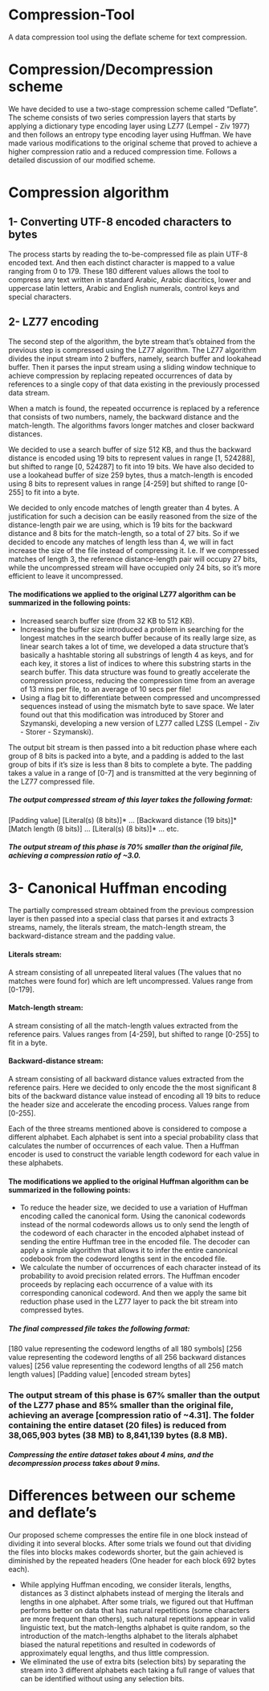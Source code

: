 # Compression-Tool
A data compression tool using the deflate scheme for text compression.

# Compression/Decompression scheme
We have decided to use a two-stage compression scheme called “Deflate”. The scheme consists of two series compression layers that starts by applying a dictionary type encoding layer using LZ77 (Lempel - Ziv 1977) and then follows an entropy type encoding layer using Huffman. We have made various modifications to the original scheme that proved to achieve a higher compression ratio and a reduced compression time. Follows a detailed discussion of our modified scheme.

# Compression algorithm 
## 1- Converting UTF-8 encoded characters to bytes
The process starts by reading the to-be-compressed file as plain UTF-8 encoded text. And then each distinct character is mapped to a value ranging from 0 to 179. These 180 different values allows the tool to compress any text written in standard Arabic, Arabic diacritics, lower and uppercase latin letters, Arabic and English numerals, control keys and special
characters.

## 2- LZ77 encoding
The second step of the algorithm, the byte stream that’s obtained from the previous step is compressed using the LZ77 algorithm. The LZ77 algorithm divides the input stream into 2 buffers, namely, search buffer and lookahead buffer. Then it parses the input stream using a sliding window technique to achieve compression by replacing repeated occurrences of data by references to a single copy of that data existing in the previously processed data stream.

When a match is found, the repeated occurrence is replaced by a reference that consists of two numbers, namely, the backward distance and the match-length. The algorithms favors longer matches and closer backward distances.

We decided to use a search buffer of size 512 KB, and thus the backward distance is encoded using 19 bits to represent values in range [1, 524288], but shifted to range [0, 524287] to fit into 19 bits. We have also decided to use a lookahead buffer of size 259 bytes, thus a match-length is encoded using 8 bits to represent values in range [4-259] but shifted to range [0-255] to fit into a byte.

We decided to only encode matches of length greater than 4 bytes. A justification for such a decision can be easily reasoned from the size of the distance-length pair we are using, which is 19 bits for the backward distance and 8 bits for the match-length, so a total of 27 bits. So if we decided to encode any matches of length less than 4, we will in fact increase the size of the file instead of compressing it. I.e. If we compressed matches of length 3, the reference distance-length pair will occupy 27 bits, while the uncompressed stream will have occupied only 24 bits, so it’s more efficient to leave it uncompressed.

#### The modifications we applied to the original LZ77 algorithm can be summarized in the following points:
- Increased search buffer size (from 32 KB to 512 KB).
- Increasing the buffer size introduced a problem in searching for the longest matches in the search buffer because of its really large size, as linear search takes a lot of time, we developed a data structure that’s basically a hashtable storing all substrings of length 4 as keys, and for each key, it stores a list of indices to where this substring starts in the search buffer. This data structure was found to greatly accelerate the compression process, reducing the compression time from an average of 13 mins per file, to an average of 10 secs per file!
- Using a flag bit to differentiate between compressed and uncompressed
sequences instead of using the mismatch byte to save space. We later found out that this modification was introduced by Storer and Szymanski, developing a new version of LZ77 called LZSS (Lempel - Ziv - Storer - Szymanski).

The output bit stream is then passed into a bit reduction phase where each group of 8 bits is packed into a byte, and a padding is added to the last group of bits if it’s size is less than 8 bits to complete a byte. The padding takes a value in a range of [0-7] and is transmitted at the very beginning of the LZ77 compressed file.

##### The output compressed stream of this layer takes the following format:
[Padding value] [Literal(s) (8 bits)]* … [Backward distance (19 bits)]* [Match length (8 bits)] … [Literal(s) (8 bits)]* … etc.

##### The output stream of this phase is 70% smaller than the original file, achieving a compression ratio of ~3.0.

# 3- Canonical Huffman encoding
The partially compressed stream obtained from the previous compression layer is then passed into a special class that parses it and extracts 3 streams, namely, the literals stream, the match-length stream, the backward-distance stream and the padding value.

#### Literals stream: 
A stream consisting of all unrepeated literal values (The values that no
matches were found for) which are left uncompressed. Values range from [0-179].

#### Match-length stream: 
A stream consisting of all the match-length values extracted from the
reference pairs. Values ranges from [4-259], but shifted to range [0-255] to fit in a byte.

#### Backward-distance stream: 
A stream consisting of all backward distance values extracted from the reference pairs. Here we decided to only encode the the most significant 8 bits of the backward distance value instead of encoding all 19 bits to reduce the header size and accelerate the encoding process. Values range from [0-255].

Each of the three streams mentioned above is considered to compose a different alphabet. Each alphabet is sent into a special probability class that calculates the number of occurrences of each value. Then a Huffman encoder is used to construct the variable length codeword for each value in these alphabets.

#### The modifications we applied to the original Huffman algorithm can be summarized in the following points:
- To reduce the header size, we decided to use a variation of Huffman encoding called the canonical form. Using the canonical codewords instead of the normal codewords allows us to only send the length of the codeword of each character in the encoded alphabet instead of sending the entire Huffman tree in the encoded file. The decoder can apply a simple algorithm that allows it to infer the entire canonical codebook from the codeword lengths sent in the encoded file.
- We calculate the number of occurrences of each character instead of its
probability to avoid precision related errors. The Huffman encoder proceeds by replacing each occurrence of a value with its corresponding canonical codeword. And then we apply the same bit reduction phase used in the LZ77 layer to pack the bit stream into compressed bytes.

##### The final compressed file takes the following format:
[180 value representing the codeword lengths of all 180 symbols] 
[256 value representing the codeword lengths of all 256 backward distances values] 
[256 value representing the codeword lengths of all 256 match length values] 
[Padding value] 
[encoded stream bytes]

### The output stream of this phase is 67% smaller than the output of the LZ77 phase and 85% smaller than the original file, achieving an average [compression ratio of ~4.31]. The folder containing the entire dataset (20 files) is reduced from 38,065,903 bytes (38 MB) to 8,841,139 bytes (8.8 MB).

##### Compressing the entire dataset takes about 4 mins, and the decompression process takes about 9 mins.

# Differences between our scheme and deflate’s
Our proposed scheme compresses the entire file in one block instead of dividing it into several blocks. After some trials we found out that dividing the files into blocks makes codewords shorter, but the gain achieved is diminished by the repeated headers (One header for each block 692 bytes each).
- While applying Huffman encoding, we consider literals, lengths, distances as 3 distinct alphabets instead of merging the literals and lengths in one alphabet. After some trials, we figured out that Huffman performs better on data that has natural repetitions (some characters are more frequent than others), such natural repetitions appear in valid linguistic text, but the match-lengths alphabet is quite random, so the introduction of the match-lengths alphabet to the literals alphabet biased the natural repetitions and resulted in codewords of approximately equal lengths, and thus little compression.
- We eliminated the use of extra bits (selection bits) by separating the stream into 3 different alphabets each taking a full range of values that can be identified without using any selection bits.
